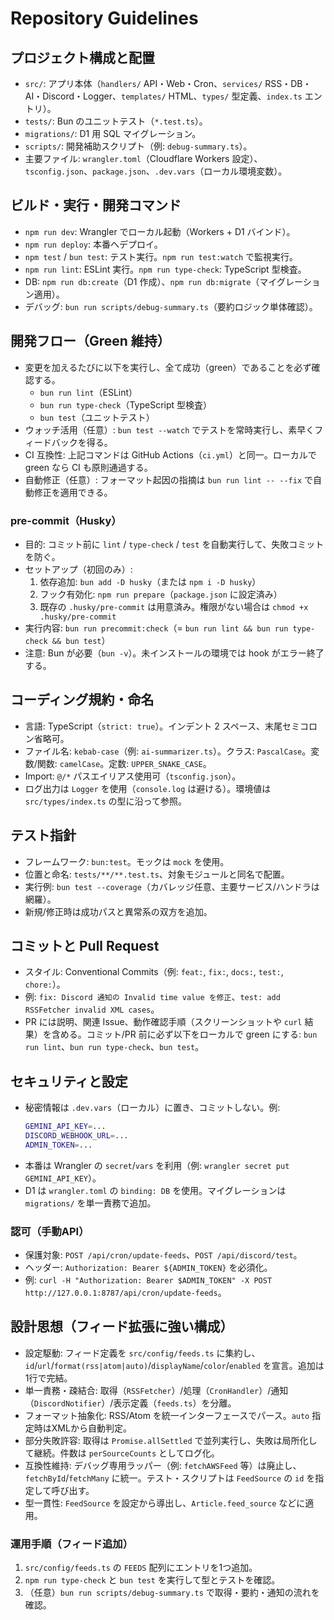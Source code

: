 # Repository Guidelines

## プロジェクト構成と配置
- `src/`: アプリ本体（`handlers/` API・Web・Cron、`services/` RSS・DB・AI・Discord・Logger、`templates/` HTML、`types/` 型定義、`index.ts` エントリ）。
- `tests/`: Bun のユニットテスト（`*.test.ts`）。
- `migrations/`: D1 用 SQL マイグレーション。
- `scripts/`: 開発補助スクリプト（例: `debug-summary.ts`）。
- 主要ファイル: `wrangler.toml`（Cloudflare Workers 設定）、`tsconfig.json`、`package.json`、`.dev.vars`（ローカル環境変数）。

## ビルド・実行・開発コマンド
- `npm run dev`: Wrangler でローカル起動（Workers + D1 バインド）。
- `npm run deploy`: 本番へデプロイ。
- `npm test` / `bun test`: テスト実行。`npm run test:watch` で監視実行。
- `npm run lint`: ESLint 実行。`npm run type-check`: TypeScript 型検査。
- DB: `npm run db:create`（D1 作成）、`npm run db:migrate`（マイグレーション適用）。
- デバッグ: `bun run scripts/debug-summary.ts`（要約ロジック単体確認）。

## 開発フロー（Green 維持）
- 変更を加えるたびに以下を実行し、全て成功（green）であることを必ず確認する。
  - `bun run lint`（ESLint）
  - `bun run type-check`（TypeScript 型検査）
  - `bun test`（ユニットテスト）
- ウォッチ活用（任意）: `bun test --watch` でテストを常時実行し、素早くフィードバックを得る。
- CI 互換性: 上記コマンドは GitHub Actions（`ci.yml`）と同一。ローカルで green なら CI も原則通過する。
- 自動修正（任意）: フォーマット起因の指摘は `bun run lint -- --fix` で自動修正を適用できる。

### pre-commit（Husky）
- 目的: コミット前に `lint` / `type-check` / `test` を自動実行して、失敗コミットを防ぐ。
- セットアップ（初回のみ）:
  1) 依存追加: `bun add -D husky`（または `npm i -D husky`）
  2) フック有効化: `npm run prepare`（`package.json` に設定済み）
  3) 既存の `.husky/pre-commit` は用意済み。権限がない場合は `chmod +x .husky/pre-commit`
- 実行内容: `bun run precommit:check`（= `bun run lint && bun run type-check && bun test`）
- 注意: Bun が必要（`bun -v`）。未インストールの環境では hook がエラー終了する。

## コーディング規約・命名
- 言語: TypeScript（`strict: true`）。インデント 2 スペース、末尾セミコロン省略可。
- ファイル名: `kebab-case`（例: `ai-summarizer.ts`）。クラス: `PascalCase`。変数/関数: `camelCase`。定数: `UPPER_SNAKE_CASE`。
- Import: `@/*` パスエイリアス使用可（`tsconfig.json`）。
- ログ出力は `Logger` を使用（`console.log` は避ける）。環境値は `src/types/index.ts` の型に沿って参照。

## テスト指針
- フレームワーク: `bun:test`。モックは `mock` を使用。
- 位置と命名: `tests/**/**.test.ts`、対象モジュールと同名で配置。
- 実行例: `bun test --coverage`（カバレッジ任意、主要サービス/ハンドラは網羅）。
- 新規/修正時は成功パスと異常系の双方を追加。

## コミットと Pull Request
- スタイル: Conventional Commits（例: `feat:`, `fix:`, `docs:`, `test:`, `chore:`）。
- 例: `fix: Discord 通知の Invalid time value を修正`、`test: add RSSFetcher invalid XML cases`。
- PR には説明、関連 Issue、動作確認手順（スクリーンショットや `curl` 結果）を含める。コミット/PR 前に必ず以下をローカルで green にする: `bun run lint`、`bun run type-check`、`bun test`。

## セキュリティと設定
- 秘密情報は `.dev.vars`（ローカル）に置き、コミットしない。例:
  ```bash
  GEMINI_API_KEY=...
  DISCORD_WEBHOOK_URL=...
  ADMIN_TOKEN=...
  ```
- 本番は Wrangler の `secret`/`vars` を利用（例: `wrangler secret put GEMINI_API_KEY`）。
- D1 は `wrangler.toml` の `binding: DB` を使用。マイグレーションは `migrations/` を単一責務で追加。

### 認可（手動API）
- 保護対象: `POST /api/cron/update-feeds`、`POST /api/discord/test`。
- ヘッダー: `Authorization: Bearer ${ADMIN_TOKEN}` を必須化。
- 例: `curl -H "Authorization: Bearer $ADMIN_TOKEN" -X POST http://127.0.0.1:8787/api/cron/update-feeds`。

## 設計思想（フィード拡張に強い構成）
- 設定駆動: フィード定義を `src/config/feeds.ts` に集約し、`id`/`url`/`format(rss|atom|auto)`/`displayName`/`color`/`enabled` を宣言。追加は1行で完結。
- 単一責務・疎結合: 取得（`RSSFetcher`）/処理（`CronHandler`）/通知（`DiscordNotifier`）/表示定義（`feeds.ts`）を分離。
- フォーマット抽象化: RSS/Atom を統一インターフェースでパース。`auto` 指定時はXMLから自動判定。
- 部分失敗許容: 取得は `Promise.allSettled` で並列実行し、失敗は局所化して継続。件数は `perSourceCounts` としてログ化。
- 互換性維持: デバッグ専用ラッパー（例: `fetchAWSFeed` 等）は廃止し、`fetchById`/`fetchMany` に統一。テスト・スクリプトは `FeedSource` の `id` を指定して呼び出す。
- 型一貫性: `FeedSource` を設定から導出し、`Article.feed_source` などに適用。

### 運用手順（フィード追加）
1. `src/config/feeds.ts` の `FEEDS` 配列にエントリを1つ追加。
2. `npm run type-check` と `bun test` を実行して型とテストを確認。
3. （任意）`bun run scripts/debug-summary.ts` で取得・要約・通知の流れを確認。
